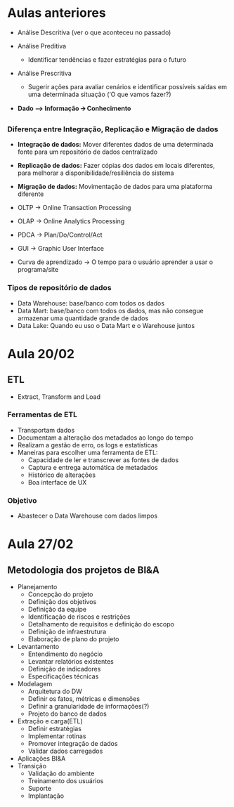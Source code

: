 # Aulas anteriores

- Análise Descritiva (ver o que aconteceu no passado)
- Análise Preditiva
    - Identificar tendências e fazer estratégias para o futuro
- Análise Prescritiva
    - Sugerir ações para avaliar cenários e identificar possíveis saídas em uma determinada situação (‘O que vamos fazer?)

- **Dado --> Informação 🡪 Conhecimento**

### Diferença entre Integração, Replicação e Migração de dados
- **Integração de dados:** Mover diferentes dados de uma determinada fonte para um repositório de dados centralizado
- **Replicação de dados:** Fazer cópias dos dados em locais diferentes, para melhorar a disponibilidade/resiliência do sistema
- **Migração de dados:** Movimentação de dados para uma plataforma diferente



- OLTP → Online Transaction Processing
- OLAP → Online Analytics Processing
- PDCA → Plan/Do/Control/Act
- GUI → Graphic User Interface
- Curva de aprendizado → O tempo para o usuário aprender a usar o programa/site

### Tipos de repositório de dados
- Data Warehouse: base/banco com todos os dados
- Data Mart: base/banco com todos os dados, mas não consegue armazenar uma quantidade grande de dados
- Data Lake: Quando eu uso o Data Mart e o Warehouse juntos


# Aula 20/02
## ETL
- Extract, Transform and Load
### Ferramentas de ETL
- Transportam dados
- Documentam a alteração dos metadados ao longo do tempo
- Realizam a gestão de erro, os logs e estatísticas
- Maneiras para escolher uma ferramenta de ETL:
  - Capacidade de ler e transcrever as fontes de dados
  - Captura e entrega automática de metadados
  - Histórico de alterações
  - Boa interface de UX   
### Objetivo
- Abastecer o Data Warehouse com dados limpos

# Aula 27/02
## Metodologia dos projetos de BI&A
- Planejamento
    - Concepção do projeto
    - Definição dos objetivos
    - Definição da equipe
    - Identificação de riscos e restrições
    - Detalhamento de requisitos e definição do escopo
    - Definição de infraestrutura
    - Elaboração de plano do projeto
- Levantamento
    - Entendimento do negócio
    - Levantar relatórios existentes
    - Definição de indicadores
    - Especificações técnicas
- Modelagem
    - Arquitetura do DW
    - Definir os fatos, métricas e dimensões
    - Definir a granularidade de informações(?)
    - Projeto do banco de dados
- Extração e carga(ETL)
    - Definir estratégias
    - Implementar rotinas
    - Promover integração de dados
    - Validar dados carregados
- Aplicações BI&A
- Transição
    - Validação do ambiente
    - Treinamento dos usuários
    - Suporte
    - Implantação
  
